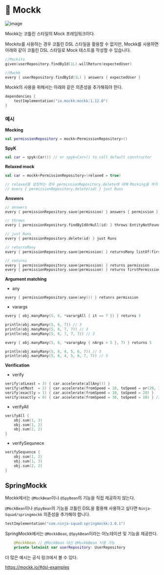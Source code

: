 # 🍬 Mockk

![image](https://user-images.githubusercontent.com/81006587/210192366-7c1a653d-9af0-4e7d-aab1-7b54b58be4cd.png)

Mockk는 코틀린 스타일의 Mock 프레임워크이다.

Mockito를 사용하는 경우 코틀린 DSL 스타일을 활용할 수 없지만, Mockk를 사용하면 아래와 같이 코틀린 DSL 스타일로 Mock 테스트를 작성할 수 있습니다.

```kotlin
//Mockito
given(userRepository.findById(1L).willReturn(expectedUser)

//Mockk
every { userRepository.findById(1L) } answers { expectedUser }
```

Mockk의 사용을 위해서는 아래와 같은 의존성을 추가해줘야 한다.

```kotlin
dependencies {
    testImplementation("io.mockk:mockk:1.12.0")
}
```

### 예시

**Mocking**

```kotlin
val permissionRepository = mockk<PermissionRepository>()
```

**SpyK**

```kotlin
val car = spyk(Car()) // or spyk<Car>() to call default constructor
```

**Relaxed mock**

```kotlin
val car = mockk<PermissionRepository>(relaxed = true)

// relaxed를 설정하는 경우 permissionRepository.delete에 대해 Mocking을 하지 않은 상태에서 delete 메소드가 호출되더라도 예외가 발생하지 않습니다.
// every { permissionRepository.delete(id) } just Runs
```

**Answers**

```kotlin
// answers
every { permissionRepository.save(permission) } answers { permission }

// throws
every { permissionRepository.findByIdOrNull(id) } throws EntityNotFoundException()

// just Runs
every { permissionRepository.delete(id) } just Runs

// returnsMany
every { permissionRepository.save(permission) } returnsMany listOf(firstPermission, secondPermission)

// returns
every { permissionRepository.save(permission) } returns permission
every { permissionRepository.save(permission) } returns firstPermission andThen secondPermission
```

**Argument matching**

- any

```kotlin
every { permissionRepository.save(any()) } retunrs permission
```

- varargs

```kotlin
every { obj.manyMany(5, 6, *varargAll { it == 7 }) } returns 3

println(obj.manyMany(5, 6, 7)) // 3
println(obj.manyMany(5, 6, 7, 7)) // 3
println(obj.manyMany(5, 6, 7, 7, 7)) // 3

every { obj.manyMany(5, 6, *varargAny { nArgs > 5 }, 7) } returns 5

println(obj.manyMany(5, 6, 4, 5, 6, 7)) // 5
println(obj.manyMany(5, 6, 4, 5, 6, 7, 7)) // 5
```

**Verification**

- verify
  
```kotlin
verify(atLeast = 3) { car.accelerate(allAny()) }
verify(atMost  = 2) { car.accelerate(fromSpeed = 10, toSpeed = or(20, 30)) }
verify(exactly = 1) { car.accelerate(fromSpeed = 10, toSpeed = 20) }
verify(exactly = 0) { car.accelerate(fromSpeed = 30, toSpeed = 10) } // means no calls were performed
```

- verifyAll

```kotlin
verifyAll {
    obj.sum(1, 3)
    obj.sum(1, 2)
    obj.sum(2, 2)
}
```

- verifySequnece

```kotlin
verifySequence {
    obj.sum(1, 2)
    obj.sum(1, 3)
    obj.sum(2, 2)
}
```

## SpringMockk

Mockk에서는 `@MockBean`이나 `@SpyBean`의 기능을 직접 제공하지 않는다.

`@MockBean`이나 `@SpyBean`의 기능을 코틀린 DSL을 활용해 사용하고 싶다면 `Ninja-Squad/springmockk` 의존성을 추가해야 합니다.

```kotlin
testImplementation("com.ninja-squad:springmockk:3.0.1")
```

SpringMockk에서는 `@MockkBean`, `@SpykBean`이라는 어노테이션 및 기능을 제공한다.

```kotlin
    @MockkBean // @MockBean 대신 @MockkBean 사용 가능
    private lateinit var userRepository: UserRepository
```

더 많은 예시는 공식 링크에서 볼 수 있다.

https://mockk.io/#dsl-examples